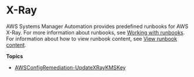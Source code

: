 # X\-Ray<a name="automation-ref-xray"></a>

AWS Systems Manager Automation provides predefined runbooks for AWS X\-Ray\. For more information about runbooks, see [Working with runbooks](automation-documents.md)\. For information about how to view runbook content, see [View runbook content](automation-documents-reference.md#view-automation-json)\.

**Topics**
+ [AWSConfigRemediation\-UpdateXRayKMSKey](automation-aws-update-xray-key.md)